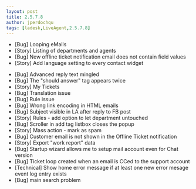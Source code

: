 ```yaml
---
layout: post
title: 2.5.7.8
author: jperdochqu
tags: [ladesk,LiveAgent,2.5.7.8]
---
```


- [Bug] Looping eMails
- [Story] Listing of departments and agents
- [Bug] New offline ticket notification email does not contain field values
- [Story] Add language setting to every contact widget

<!--more-->

- [Bug] Advanced reply text mingled
- [Bug] The &quot;should answer&quot; tag appears twice
- [Story] My Tickets
- [Bug] Translation issue
- [Bug] Rule issue
- [Bug] Wrong link encoding in HTML emails
- [Bug] Subject visible in LA after reply to FB post
- [Story] Rules - add option to let department untouched
- [Bug] Scroller in add tag listbox closes the popup
- [Story] Mass action - mark as spam
- [Bug] Customer email is not shown in the Offline Ticket notification
- [Story] Export &quot;work report&quot; data
- [Bug] Startup wizard allows me to setup mail account even for Chat version
- [Bug] Ticket loop created when an email is CCed to the support account
- [Technical] Show home error message if at least one new error mesage event log entry exists
- [Bug] main search problem
